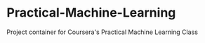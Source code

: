 Practical-Machine-Learning
==========================

Project container for Coursera's Practical Machine Learning Class
